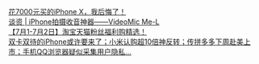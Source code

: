   
[花7000元买的iPhone X，我后悔了！](http://www.dianyue.me/archives/263/pvqejcv7plld9flq/)  
[谈资 | iPhone拍摄收音神器——VideoMic Me-L](http://www.dianyue.me/archives/693/p2xmic0oglrrv4cw/)  
[【7月1-7月2日】淘宝天猫粉丝福利购精选！](http://www.dianyue.me/archives/613/dysmjpeb8gtrl7aq/)  
[双卡双待的iPhone或许要来了；小米认购超10倍神反转；传拼多多下周赴美上市；手机QQ浏览器疑似采集用户隐私…](http://www.dianyue.me/archives/234/vlerhs6k9hohzx5d/)